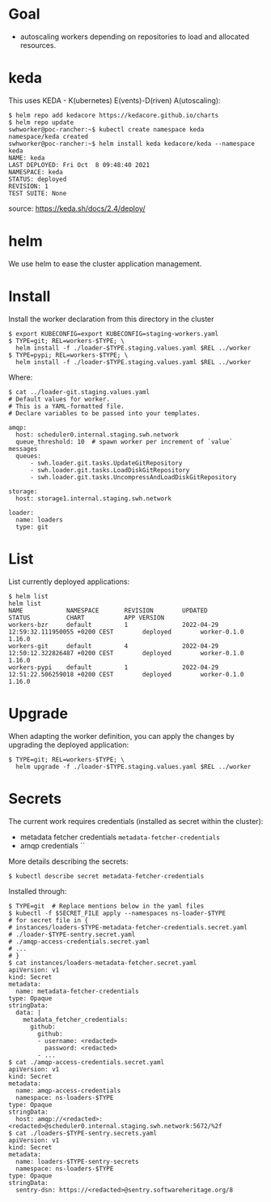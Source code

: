 # Goal

- autoscaling workers depending on repositories to load and allocated resources.

# keda

This uses KEDA - K(ubernetes) E(vents)-D(riven) A(utoscaling):
```
$ helm repo add kedacore https://kedacore.github.io/charts
$ helm repo update
swhworker@poc-rancher:~$ kubectl create namespace keda
namespace/keda created
swhworker@poc-rancher:~$ helm install keda kedacore/keda --namespace keda
NAME: keda
LAST DEPLOYED: Fri Oct  8 09:48:40 2021
NAMESPACE: keda
STATUS: deployed
REVISION: 1
TEST SUITE: None
```
source: https://keda.sh/docs/2.4/deploy/

# helm

We use helm to ease the cluster application management.

# Install

Install the worker declaration from this directory in the cluster
```
$ export KUBECONFIG=export KUBECONFIG=staging-workers.yaml
$ TYPE=git; REL=workers-$TYPE; \
  helm install -f ./loader-$TYPE.staging.values.yaml $REL ../worker
$ TYPE=pypi; REL=workers-$TYPE; \
  helm install -f ./loader-$TYPE.staging.values.yaml $REL ../worker
```

Where:
```
$ cat ../loader-git.staging.values.yaml
# Default values for worker.
# This is a YAML-formatted file.
# Declare variables to be passed into your templates.

amqp:
  host: scheduler0.internal.staging.swh.network
  queue_threshold: 10  # spawn worker per increment of `value` messages
  queues:
      - swh.loader.git.tasks.UpdateGitRepository
      - swh.loader.git.tasks.LoadDiskGitRepository
      - swh.loader.git.tasks.UncompressAndLoadDiskGitRepository

storage:
  host: storage1.internal.staging.swh.network

loader:
  name: loaders
  type: git
```

# List

List currently deployed applications:

```
$ helm list
helm list
NAME            NAMESPACE       REVISION        UPDATED                                         STATUS          CHART           APP VERSION
workers-bzr     default         1               2022-04-29 12:59:32.111950055 +0200 CEST        deployed        worker-0.1.0    1.16.0
workers-git     default         4               2022-04-29 12:50:12.322826487 +0200 CEST        deployed        worker-0.1.0    1.16.0
workers-pypi    default         1               2022-04-29 12:51:22.506259018 +0200 CEST        deployed        worker-0.1.0    1.16.0
```

# Upgrade

When adapting the worker definition, you can apply the changes by upgrading the
deployed application:

```
$ TYPE=git; REL=workers-$TYPE; \
  helm upgrade -f ./loader-$TYPE.staging.values.yaml $REL ../worker
```

# Secrets

The current work requires credentials (installed as secret within the cluster):
- metadata fetcher credentials `metadata-fetcher-credentials`
- amqp credentials ``

More details describing the secrets:
```
$ kubectl describe secret metadata-fetcher-credentials
```

Installed through:

```
$ TYPE=git  # Replace mentions below in the yaml files
$ kubectl -f $SECRET_FILE apply --namespaces ns-loader-$TYPE
# for secret file in {
# instances/loaders-$TYPE-metadata-fetcher-credentials.secret.yaml
# ./loader-$TYPE-sentry.secret.yaml
# ./amqp-access-credentials.secret.yaml
# ...
# }
$ cat instances/loaders-metadata-fetcher.secret.yaml
apiVersion: v1
kind: Secret
metadata:
  name: metadata-fetcher-credentials
type: Opaque
stringData:
  data: |
    metadata_fetcher_credentials:
      github:
        github:
        - username: <redacted>
          password: <redacted>
        - ...
$ cat ./amqp-access-credentials.secret.yaml
apiVersion: v1
kind: Secret
metadata:
  name: amqp-access-credentials
  namespace: ns-loaders-$TYPE
type: Opaque
stringData:
  host: amqp://<redacted>:<redacted>@scheduler0.internal.staging.swh.network:5672/%2f
$ cat ./loaders-$TYPE-sentry.secrets.yaml
apiVersion: v1
kind: Secret
metadata:
  name: loaders-$TYPE-sentry-secrets
  namespace: ns-loaders-$TYPE
type: Opaque
stringData:
  sentry-dsn: https://<redacted>@sentry.softwareheritage.org/8
```

